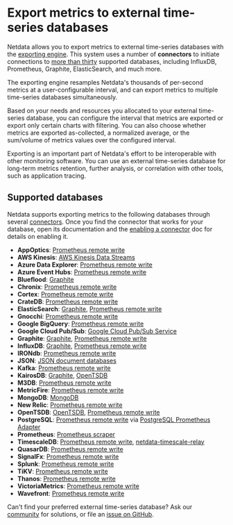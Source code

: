 # Export metrics to external time-series databases

Netdata allows you to export metrics to external time-series databases with the [exporting
engine](https://github.com/netdata/netdata/blob/master/src/exporting/README.md). This system uses a number of **connectors** to initiate connections to [more than
thirty](#supported-databases) supported databases, including InfluxDB, Prometheus, Graphite, ElasticSearch, and much
more. 

The exporting engine resamples Netdata's thousands of per-second metrics at a user-configurable interval, and can export
metrics to multiple time-series databases simultaneously.

Based on your needs and resources you allocated to your external time-series database, you can configure the interval
that metrics are exported or export only certain charts with filtering. You can also choose whether metrics are exported
as-collected, a normalized average, or the sum/volume of metrics values over the configured interval.

Exporting is an important part of Netdata's effort to be interoperable
with other monitoring software. You can use an external time-series database for long-term metrics retention, further
analysis, or correlation with other tools, such as application tracing.

## Supported databases

Netdata supports exporting metrics to the following databases through several
[connectors](https://github.com/netdata/netdata/blob/master/src/exporting/README.md#features). Once you find the connector that works for your database, open its
documentation and the [enabling a connector](https://github.com/netdata/netdata/blob/master/docs/exporting-metrics/enable-an-exporting-connector.md) doc for details on enabling it.

-   **AppOptics**: [Prometheus remote write](https://github.com/netdata/netdata/blob/master/src/exporting/prometheus/remote_write/README.md)
-   **AWS Kinesis**: [AWS Kinesis Data Streams](https://github.com/netdata/netdata/blob/master/src/exporting/aws_kinesis/README.md)
-   **Azure Data Explorer**: [Prometheus remote write](https://github.com/netdata/netdata/blob/master/src/exporting/prometheus/remote_write/README.md)
-   **Azure Event Hubs**: [Prometheus remote write](https://github.com/netdata/netdata/blob/master/src/exporting/prometheus/remote_write/README.md)
-   **Blueflood**: [Graphite](https://github.com/netdata/netdata/blob/master/src/exporting/graphite/README.md)
-   **Chronix**: [Prometheus remote write](https://github.com/netdata/netdata/blob/master/src/exporting/prometheus/remote_write/README.md)
-   **Cortex**: [Prometheus remote write](https://github.com/netdata/netdata/blob/master/src/exporting/prometheus/remote_write/README.md)
-   **CrateDB**: [Prometheus remote write](https://github.com/netdata/netdata/blob/master/src/exporting/prometheus/remote_write/README.md)
-   **ElasticSearch**: [Graphite](https://github.com/netdata/netdata/blob/master/src/exporting/graphite/README.md), [Prometheus remote
    write](https://github.com/netdata/netdata/blob/master/src/exporting/prometheus/remote_write/README.md)
-   **Gnocchi**: [Prometheus remote write](https://github.com/netdata/netdata/blob/master/src/exporting/prometheus/remote_write/README.md)
-   **Google BigQuery**: [Prometheus remote write](https://github.com/netdata/netdata/blob/master/src/exporting/prometheus/remote_write/README.md)
-   **Google Cloud Pub/Sub**: [Google Cloud Pub/Sub Service](https://github.com/netdata/netdata/blob/master/src/exporting/pubsub/README.md)
-   **Graphite**: [Graphite](https://github.com/netdata/netdata/blob/master/src/exporting/graphite/README.md), [Prometheus remote
    write](https://github.com/netdata/netdata/blob/master/src/exporting/prometheus/remote_write/README.md)
-   **InfluxDB**: [Graphite](https://github.com/netdata/netdata/blob/master/src/exporting/graphite/README.md), [Prometheus remote
    write](https://github.com/netdata/netdata/blob/master/src/exporting/prometheus/remote_write/README.md)
-   **IRONdb**: [Prometheus remote write](https://github.com/netdata/netdata/blob/master/src/exporting/prometheus/remote_write/README.md)
-   **JSON**: [JSON document databases](https://github.com/netdata/netdata/blob/master/src/exporting/json/README.md)
-   **Kafka**: [Prometheus remote write](https://github.com/netdata/netdata/blob/master/src/exporting/prometheus/remote_write/README.md)
-   **KairosDB**: [Graphite](https://github.com/netdata/netdata/blob/master/src/exporting/graphite/README.md), [OpenTSDB](https://github.com/netdata/netdata/blob/master/src/exporting/opentsdb/README.md)
-   **M3DB**: [Prometheus remote write](https://github.com/netdata/netdata/blob/master/src/exporting/prometheus/remote_write/README.md)
-   **MetricFire**: [Prometheus remote write](https://github.com/netdata/netdata/blob/master/src/exporting/prometheus/remote_write/README.md)
-   **MongoDB**: [MongoDB](https://github.com/netdata/netdata/blob/master/src/exporting/mongodb/README.md)
-   **New Relic**: [Prometheus remote write](https://github.com/netdata/netdata/blob/master/src/exporting/prometheus/remote_write/README.md)
-   **OpenTSDB**: [OpenTSDB](https://github.com/netdata/netdata/blob/master/src/exporting/opentsdb/README.md), [Prometheus remote
    write](https://github.com/netdata/netdata/blob/master/src/exporting/prometheus/remote_write/README.md)
-   **PostgreSQL**: [Prometheus remote write](https://github.com/netdata/netdata/blob/master/src/exporting/prometheus/remote_write/README.md)
    via [PostgreSQL Prometheus Adapter](https://github.com/CrunchyData/postgresql-prometheus-adapter)
-   **Prometheus**: [Prometheus scraper](https://github.com/netdata/netdata/blob/master/src/exporting/prometheus/README.md)
-   **TimescaleDB**: [Prometheus remote write](https://github.com/netdata/netdata/blob/master/src/exporting/prometheus/remote_write/README.md),
    [netdata-timescale-relay](https://github.com/netdata/netdata/blob/master/src/exporting/TIMESCALE.md)
-   **QuasarDB**: [Prometheus remote write](https://github.com/netdata/netdata/blob/master/src/exporting/prometheus/remote_write/README.md)
-   **SignalFx**: [Prometheus remote write](https://github.com/netdata/netdata/blob/master/src/exporting/prometheus/remote_write/README.md)
-   **Splunk**: [Prometheus remote write](https://github.com/netdata/netdata/blob/master/src/exporting/prometheus/remote_write/README.md)
-   **TiKV**: [Prometheus remote write](https://github.com/netdata/netdata/blob/master/src/exporting/prometheus/remote_write/README.md)
-   **Thanos**: [Prometheus remote write](https://github.com/netdata/netdata/blob/master/src/exporting/prometheus/remote_write/README.md)
-   **VictoriaMetrics**: [Prometheus remote write](https://github.com/netdata/netdata/blob/master/src/exporting/prometheus/remote_write/README.md)
-   **Wavefront**: [Prometheus remote write](https://github.com/netdata/netdata/blob/master/src/exporting/prometheus/remote_write/README.md)

Can't find your preferred external time-series database? Ask our [community](https://community.netdata.cloud/) for
solutions, or file an [issue on
GitHub](https://github.com/netdata/netdata/issues/new?assignees=&labels=bug%2Cneeds+triage&template=BUG_REPORT.yml).
